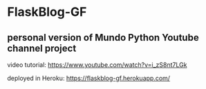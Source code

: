 # FlaskBlog-GF

## personal version of **Mundo Python Youtube channel** project  

video tutorial: https://www.youtube.com/watch?v=i_zS8nt7LGk

deployed in Heroku: https://flaskblog-gf.herokuapp.com/
